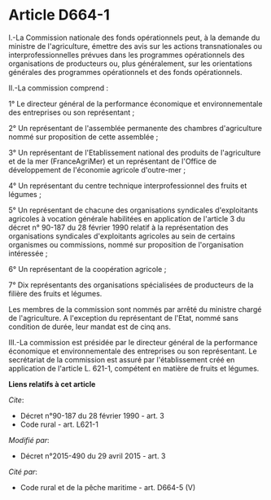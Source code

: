 # Article D664-1

I.-La Commission nationale des fonds opérationnels peut, à la demande du ministre de l'agriculture, émettre des avis sur les
actions transnationales ou interprofessionnelles prévues dans les programmes opérationnels des organisations de producteurs
ou, plus généralement, sur les orientations générales des programmes opérationnels et des fonds opérationnels. 

II.-La commission comprend : 

1° Le directeur général de la performance économique et environnementale des entreprises ou son représentant ; 

2° Un représentant de l'assemblée permanente des chambres d'agriculture nommé sur proposition de cette assemblée ; 

3° Un représentant de l'Etablissement national des produits de l'agriculture et de la mer (FranceAgriMer) et un représentant
de l'Office de développement de l'économie agricole d'outre-mer ; 

4° Un représentant du centre technique interprofessionnel des fruits et légumes ; 

5° Un représentant de chacune des organisations syndicales d'exploitants agricoles à vocation générale habilitées en
application de l'article 3 du décret n° 90-187 du 28 février 1990 relatif à la représentation des organisations syndicales
d'exploitants agricoles au sein de certains organismes ou commissions, nommé sur proposition de l'organisation intéressée ; 

6° Un représentant de la coopération agricole ; 

7° Dix représentants des organisations spécialisées de producteurs de la filière des fruits et légumes. 

Les membres de la commission sont nommés par arrêté du ministre chargé de l'agriculture. A l'exception du représentant de
l'Etat, nommé sans condition de durée, leur mandat est de cinq ans. 

III.-La commission est présidée par le directeur général de la performance économique et environnementale des entreprises ou
son représentant. Le secrétariat de la commission est assuré par l'établissement créé en application de l'article L. 621-1,
compétent en matière de fruits et légumes.

**Liens relatifs à cet article**

_Cite_:

  - Décret n°90-187 du 28 février 1990 - art. 3
  - Code rural - art. L621-1

_Modifié par_:

  - Décret n°2015-490 du 29 avril 2015 - art. 3

_Cité par_:

  - Code rural et de la pêche maritime - art. D664-5 (V)
